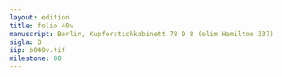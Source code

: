 ```yaml
---
layout: edition
title: folio 40v
manuscript: Berlin, Kupferstichkabinett 78 D 8 (olim Hamilton 337)
sigla: B
iip: b040v.tif
milestone: 80
---
```

